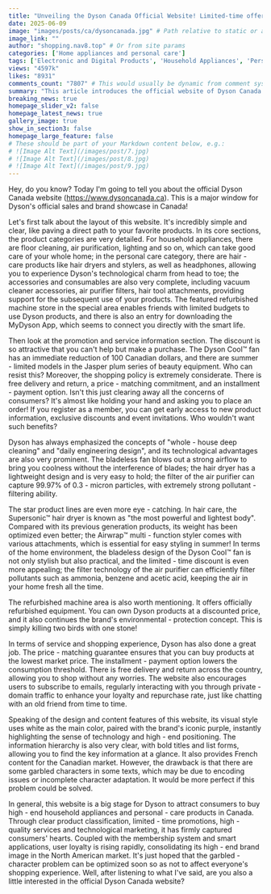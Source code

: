 ```yaml
---
title: "Unveiling the Dyson Canada Official Website! Limited-time offers, excellent service, and high-end household and personal care products are waiting for you to grab!"
date: 2025-06-09
image: "images/posts/ca/dysoncanada.jpg" # Path relative to static or assets
image_link: ""
author: "shopping.nav8.top" # Or from site params
categories: ['Home appliances and personal care']
tags: ['Electronic and Digital Products', 'Household Appliances', 'Personal Care Products', 'Beauty Products', 'Online Store Services', 'Member Plan', 'Refurbished Technology Products', 'Consumables', 'Multi-language Services', 'Free Delivery Service', 'Payment Plan', 'Free Return Service']
views: "4597k"
likes: "8931"
comments_count: "7807" # This would usually be dynamic from comment system
summary: "This article introduces the official website of Dyson Canada. It features a simple layout, detailed product categorization, numerous promotional offers, and considerate services. Dyson emphasizes relevant concepts, boasts remarkable technological advantages, and has outstanding star product lines. The refurbished machine section on the website is environmentally friendly. The website design showcases a sense of high - end technology, yet there are garbled code issues. Overall, it can attract consumers, enhance brand loyalty, and strengthen its high - end image. "
breaking_news: true   
homepage_slider_v2: false  
homepage_latest_news: true  
gallery_image: true  
show_in_section3: false
homepage_large_feature: false
# These should be part of your Markdown content below, e.g.:
# ![Image Alt Text](/images/post/7.jpg)
# ![Image Alt Text](/images/post/8.jpg)
# ![Image Alt Text](/images/post/9.jpg)
---
```


Hey, do you know? Today I'm going to tell you about the official Dyson Canada website (https://www.dysoncanada.ca). This is a major window for Dyson's official sales and brand showcase in Canada!

Let's first talk about the layout of this website. It's incredibly simple and clear, like paving a direct path to your favorite products. In its core sections, the product categories are very detailed. For household appliances, there are floor cleaning, air purification, lighting and so on, which can take good care of your whole home; in the personal care category, there are hair - care products like hair dryers and stylers, as well as headphones, allowing you to experience Dyson's technological charm from head to toe; the accessories and consumables are also very complete, including vacuum cleaner accessories, air purifier filters, hair tool attachments, providing support for the subsequent use of your products. The featured refurbished machine store in the special area enables friends with limited budgets to use Dyson products, and there is also an entry for downloading the MyDyson App, which seems to connect you directly with the smart life.

Then look at the promotion and service information section. The discount is so attractive that you can't help but make a purchase. The Dyson Cool™ fan has an immediate reduction of 100 Canadian dollars, and there are summer - limited models in the Jasper plum series of beauty equipment. Who can resist this? Moreover, the shopping policy is extremely considerate. There is free delivery and return, a price - matching commitment, and an installment - payment option. Isn't this just clearing away all the concerns of consumers? It's almost like holding your hand and asking you to place an order! If you register as a member, you can get early access to new product information, exclusive discounts and event invitations. Who wouldn't want such benefits?

Dyson has always emphasized the concepts of "whole - house deep cleaning" and "daily engineering design", and its technological advantages are also very prominent. The bladeless fan blows out a strong airflow to bring you coolness without the interference of blades; the hair dryer has a lightweight design and is very easy to hold; the filter of the air purifier can capture 99.97% of 0.3 - micron particles, with extremely strong pollutant - filtering ability.

The star product lines are even more eye - catching. In hair care, the Supersonic™ hair dryer is known as "the most powerful and lightest body". Compared with its previous generation products, its weight has been optimized even better; the Airwrap™ multi - function styler comes with various attachments, which is essential for easy styling in summer! In terms of the home environment, the bladeless design of the Dyson Cool™ fan is not only stylish but also practical, and the limited - time discount is even more appealing; the filter technology of the air purifier can efficiently filter pollutants such as ammonia, benzene and acetic acid, keeping the air in your home fresh all the time.

The refurbished machine area is also worth mentioning. It offers officially refurbished equipment. You can own Dyson products at a discounted price, and it also continues the brand's environmental - protection concept. This is simply killing two birds with one stone!

In terms of service and shopping experience, Dyson has also done a great job. The price - matching guarantee ensures that you can buy products at the lowest market price. The installment - payment option lowers the consumption threshold. There is free delivery and return across the country, allowing you to shop without any worries. The website also encourages users to subscribe to emails, regularly interacting with you through private - domain traffic to enhance your loyalty and repurchase rate, just like chatting with an old friend from time to time.

Speaking of the design and content features of this website, its visual style uses white as the main color, paired with the brand's iconic purple, instantly highlighting the sense of technology and high - end positioning. The information hierarchy is also very clear, with bold titles and list forms, allowing you to find the key information at a glance. It also provides French content for the Canadian market. However, the drawback is that there are some garbled characters in some texts, which may be due to encoding issues or incomplete character adaptation. It would be more perfect if this problem could be solved.

In general, this website is a big stage for Dyson to attract consumers to buy high - end household appliances and personal - care products in Canada. Through clear product classification, limited - time promotions, high - quality services and technological marketing, it has firmly captured consumers' hearts. Coupled with the membership system and smart applications, user loyalty is rising rapidly, consolidating its high - end brand image in the North American market. It's just hoped that the garbled - character problem can be optimized soon so as not to affect everyone's shopping experience. Well, after listening to what I've said, are you also a little interested in the official Dyson Canada website? 
